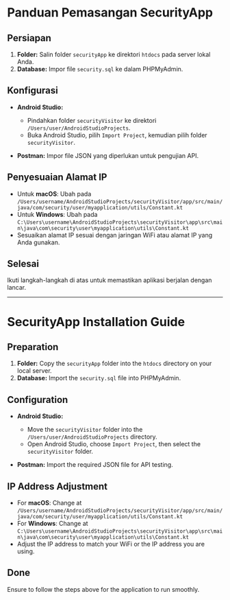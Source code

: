 # Panduan Pemasangan SecurityApp

## Persiapan

1. **Folder:** Salin folder `securityApp` ke direktori `htdocs` pada server lokal Anda.
2. **Database:** Impor file `security.sql` ke dalam PHPMyAdmin.

## Konfigurasi

- **Android Studio:**
  - Pindahkan folder `securityVisitor` ke direktori `/Users/user/AndroidStudioProjects`.
  - Buka Android Studio, pilih `Import Project`, kemudian pilih folder `securityVisitor`.

- **Postman:** Impor file JSON yang diperlukan untuk pengujian API.

## Penyesuaian Alamat IP

- Untuk **macOS**: Ubah pada `/Users/username/AndroidStudioProjects/securityVisitor/app/src/main/java/com/security/user/myapplication/utils/Constant.kt`
- Untuk **Windows**: Ubah pada `C:\Users\username\AndroidStudioProjects\securityVisitor\app\src\main\java\com\security\user\myapplication\utils\Constant.kt`
- Sesuaikan alamat IP sesuai dengan jaringan WiFi atau alamat IP yang Anda gunakan.

## Selesai

Ikuti langkah-langkah di atas untuk memastikan aplikasi berjalan dengan lancar.

---

# SecurityApp Installation Guide

## Preparation

1. **Folder:** Copy the `securityApp` folder into the `htdocs` directory on your local server.
2. **Database:** Import the `security.sql` file into PHPMyAdmin.

## Configuration

- **Android Studio:**
  - Move the `securityVisitor` folder into the `/Users/user/AndroidStudioProjects` directory.
  - Open Android Studio, choose `Import Project`, then select the `securityVisitor` folder.

- **Postman:** Import the required JSON file for API testing.

## IP Address Adjustment

- For **macOS**: Change at `/Users/username/AndroidStudioProjects/securityVisitor/app/src/main/java/com/security/user/myapplication/utils/Constant.kt`
- For **Windows**: Change at `C:\Users\username\AndroidStudioProjects\securityVisitor\app\src\main\java\com\security\user\myapplication\utils\Constant.kt`
- Adjust the IP address to match your WiFi or the IP address you are using.

## Done

Ensure to follow the steps above for the application to run smoothly.
